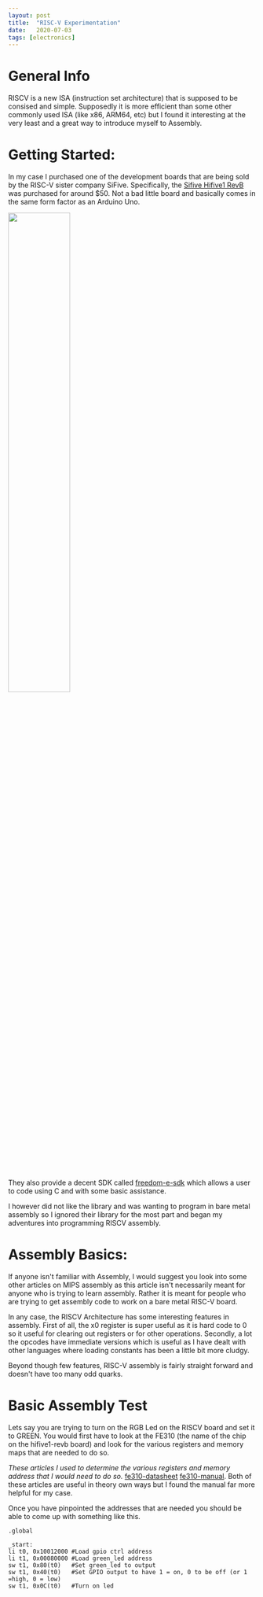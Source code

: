 ```yaml
---
layout: post
title:  "RISC-V Experimentation"
date:   2020-07-03 
tags: [electronics]
---
```

# General Info
RISCV is a new ISA (instruction set architecture) that is supposed to be consised and simple. Supposedly it is more efficient than some other commonly used ISA (like x86, ARM64, etc) but I found it interesting at the very least and a great way to introduce myself to Assembly.

# Getting Started:
 In my case I purchased one of the development boards that are being sold by the RISC-V sister company SiFive. Specifically, the [Sifive Hifive1 RevB](https://www.sifive.com/boards/hifive1-rev-b) was purchased for around $50. 
Not a bad little board and basically comes in the same form factor as an Arduino Uno.

<img src="https://images.prismic.io/sifive/ddef5160-1769-4d8a-9332-99729088aff6_hifive-rev-b-home-page-new.jpg?auto=compress,format" width="50%" height="50%"/>

They also provide a decent SDK called [freedom-e-sdk](https://github.com/sifive/freedom-e-sdk) which allows a user to code using C and with some basic assistance.

I however did not like the library and was wanting to program in bare metal assembly so I ignored their library for the most part and began my adventures into programming RISCV assembly.

# Assembly Basics:
If anyone isn't familiar with Assembly, I would suggest you look into some other articles on MIPS assembly as this article isn't necessarily meant for anyone who is trying to learn assembly. Rather it is meant for people who are trying to get assembly code to work on a bare metal RISC-V board. 

In any case, the RISCV Architecture has some interesting features in assembly. First of all, the x0 register is super useful as it is hard code to 0 so it useful for clearing out registers or for other operations. Secondly, a lot the opcodes have immediate versions which is useful as I have dealt with other languages where loading constants has been a little bit more cludgy.

Beyond though few features, RISC-V assembly is fairly straight forward and doesn't have too many odd quarks.

# Basic Assembly Test
Lets say you are trying to turn on the RGB Led on the RISCV board and set it to GREEN. You would first have to look at the FE310 (the name of the chip on the hifive1-revb board) and look for the various registers and memory maps that are needed to do so. 

*These articles I used to determine the various registers and memory address that I would need to do so.*
[fe310-datasheet](https://sifive.cdn.prismic.io/sifive%2F3d777659-a0dd-49ed-a011-5bebba17aecf_fe310-g002-ds.pdf)
[fe310-manual](https://sifive.cdn.prismic.io/sifive%2F9ecbb623-7c7f-4acc-966f-9bb10ecdb62e_fe310-g002.pdf).
Both of these articles are useful in theory own ways but I found the manual far more helpful for my case. 

Once you have pinpointed the addresses that are needed you should be able to come up with something like this.
```assembly
.global

_start:
li t0, 0x10012000 #Load gpio ctrl address
li t1, 0x00080000 #Load green_led address
sw t1, 0x80(t0)   #Set green_led to output
sw t1, 0x40(t0)   #Set GPIO output to have 1 = on, 0 to be off (or 1 =high, 0 = low)
sw t1, 0x0C(t0)   #Turn on led
```

